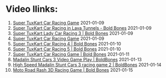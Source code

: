 # Video llinks: 
1. [Super TuxKart Car Racing Game](https://www.youtube.com/watch?v=Uk2aPwr_vmY)
2021-01-09
2. [Super TuxKart Car Racing in Lava Tunnels - Bold Bones](https://www.youtube.com/watch?v=3FhL2JENVOk)
2021-01-09
3. [Super TuxKart Lady Car Racing 3 | Bold Bones](https://www.youtube.com/watch?v=Uk2aPwr_vmY)
2021-01-09
4. [Super TuxKart Car Racing Game](https://www.youtube.com/watch?v=sgFS3rkRaUI)
2021-01-09
5. [Super TuxKart Car Racing 4 | Bold Bones](https://www.youtube.com/watch?v=oDT8k9YHjko)
2021-01-10
6. [Super TuxKart Car Racing 5 | Bold Bones](https://www.youtube.com/watch?v=ynJ8JiOAzKQ)
2021-01-10
7. [Super TuxKart Car Racing Game | Bold Bones](https://www.youtube.com/watch?v=BaakbmoP9O8)
2021-01-11
8. [Madalin Stunt Cars 3 Video Game Play | BoldBones](https://www.youtube.com/watch?v=MCVBoI5Sbbs)
2021-01-13
9. [High Speed Madalin Stunt Cars 3 racing game 2 | BoldBones](https://www.youtube.com/watch?v=wdrZhJaASTY)
2021-01-14
10. [Moto Road Rash 3D Racing Game | Bold Bones](https://www.youtube.com/watch?v=a8mvsEw1URI)
2021-01-15
